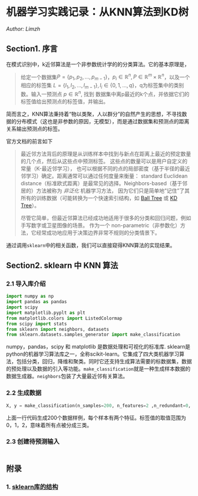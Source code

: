 # 机器学习实践记录：从KNN算法到KD树

*Author: Limzh*

## Section1. 序言

在模式识别中，k近邻算法是一个非参数统计学的的分类算法。它的基本原理是，

> 给定一个数据集$P = \{p_1, p_2,...,p_{m-1}\}$，$p_i \in \mathbb{R}^n, P \in \mathbb{R}^m\times\mathbb{R}^n$，以及一个相应的标签集 $L = \{l_1,l_2,...,l_{m-1}\}, l_i \in \{0,1,...,q\}$，q为标签集中的类别数。输入一预测点 $p \in \mathbb{R}^n$, 找到 数据集中离p最近的k个点，并依据它们的标签值给出预测点的标签值，并输出。

简而言之，KNN算法秉持着“物以类聚，人以群分”的自然产生的思想，不寻找数据的分布模式（这也是非参数的原因，无模型），而是通过数据集和预测点的距离关系输出预测点的标签。

官方文档的前言如下

> 最近邻方法背后的原理是从训练样本中找到与新点在距离上最近的预定数量的几个点，然后从这些点中预测标签。 这些点的数量可以是用户自定义的常量（K-最近邻学习）， 也可以根据不同的点的局部密度（基于半径的最近邻学习）确定。距离通常可以通过任何度量来衡量： standard Euclidean distance（标准欧式距离）是最常见的选择。Neighbors-based（基于邻居的）方法被称为 *非泛化* 机器学习方法， 因为它们只是简单地”记住”了其所有的训练数据（可能转换为一个快速索引结构，如 [Ball Tree](https://sklearn.apachecn.org/docs/master/7.html#1643-ball-树) 或 [KD Tree](https://sklearn.apachecn.org/docs/master/7.html#1642-k-d-树)）。
>
> 尽管它简单，但最近邻算法已经成功地适用于很多的分类和回归问题，例如手写数字或卫星图像的场景。 作为一个 non-parametric（非参数化）方法，它经常成功地应用于决策边界非常不规则的分类情景下。

通过调用`sklearn`中的相关函数，我们可以直接窥得KNN算法的实现结果。

## Section2. sklearn 中 KNN 算法

### 2.1 导入库介绍

```python
import numpy as np
import pandas as pandas
import scipy
import matplotlib.pyplt as plt 
from matplotlib.colors import ListedColormap
from scipy import stats
from sklearn import neighbors, datasets
from sklearn.datasets.samples_generator import make_classification 
```

numpy，pandas，scipy 和 matplotlib 是数据处理和可视化的标准库.
sklearn是python的机器学习算法库之一，全称scikit-learn。它集成了四大类机器学习算法，包括分类，回归，降维和聚类。同时它还支持生成算法需要的标数据集，数据的预处理以及数据的引入等功能。`make_classification`就是一种生成样本数据的数据生成器。`neighbors`包装了大量最近邻有关算法。

### 2.2 生成数据

```python
X, y = make_classification(n_samples=200, n_features=2 ,n_redundant=0, n_clusters_per_class=1, n_classes=3)
```

上面一行代码生成200个数据样例，每个样本有两个特征。标签值的取值范围为0，1，2，意味着所有点被分成三类。

### 2.3 创建待预测输入

```python

```



## 附录

### 1. [sklearn库的结构](https://blog.csdn.net/algorithmPro/article/details/103045824?utm_medium=distribute.pc_relevant.none-task-blog-BlogCommendFromMachineLearnPai2-3.channel_param&depth_1-utm_source=distribute.pc_relevant.none-task-blog-BlogCommendFromMachineLearnPai2-3.channel_param)

